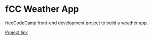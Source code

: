 # fCC Weather App

freeCodeCamp front-end development project to build a weather app.

[Project link](https://hkuz.github.io/fCCWeatherApp/)
